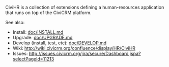 CiviHR is a collection of extensions defining a human-resources application
that runs on top of the CiviCRM platform.

See also:
 * Install: [doc/INSTALL.md](doc/INSTALL.md)
 * Upgrade: [doc/UPGRADE.md](doc/UPGRADE.md)
 * Develop (install, test, etc): [doc/DEVELOP.md](doc/DEVELOP.md)
 * Wiki: http://wiki.civicrm.org/confluence/display/HR/CiviHR
 * Issues: http://issues.civicrm.org/jira/secure/Dashboard.jspa?selectPageId=11213
